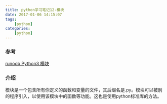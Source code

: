 ```yaml
---
title: python学习笔记12-模块
date: 2017-01-06 14:15:07
tags:
    [python]
categories:
    [python]
---
```


### 参考
[runoob Python3 模块](http://www.runoob.com/python3/python3-module.html)

### 介绍
模块是一个包含所有你定义的函数和变量的文件，其后缀名是.py。模块可以被别的程序引入，以使用该模块中的函数等功能。这也是使用python标准库的方法。
